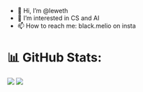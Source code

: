 - 👋 Hi, I’m @leweth
- 👀 I’m interested in CS and AI
- 📫 How to reach me: black.melio on insta

<!---
leweth/leweth is a ✨ special ✨ repository because its `README.md` (this file) appears on your GitHub profile.
You can click the Preview link to take a look at your changes.
--->

# 📊 GitHub Stats:
![](https://github-readme-stats.vercel.app/api/top-langs/?username=leweth&theme=darcula&hide_border=true&include_all_commits=false&count_private=false&layout=compact)
![](https://github-readme-streak-stats.herokuapp.com/?user=leweth&theme=darcula&hide_border=true)<br/>
